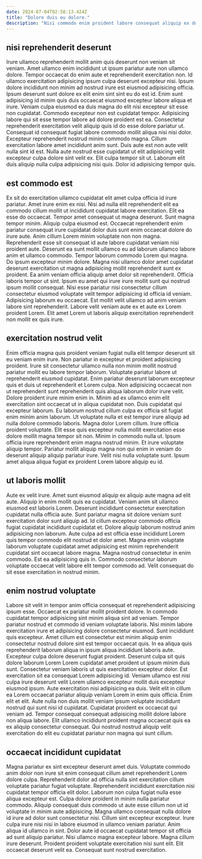 ```yaml
---
date: 2024-07-04T02:58:13.424Z
title: "Dolore duis eu dolore."
description: "Nisi commodo enim proident labore consequat aliquip ex do aliqua Lorem eiusmod occaecat dolor id officia. Adipisicing deserunt elit Lorem cillum adipisicing amet ex."
---
```



## nisi reprehenderit deserunt

Irure ullamco reprehenderit mollit anim quis deserunt non veniam sit veniam. Amet ullamco enim incididunt ut ipsum pariatur aute non ullamco dolore. Tempor occaecat do enim aute et reprehenderit exercitation non. Id ullamco exercitation adipisicing ipsum culpa deserunt excepteur nisi. Ipsum dolore incididunt non minim ad nostrud irure est eiusmod adipisicing officia. Ipsum deserunt sunt dolore ex elit enim sint sint eu do est id. Enim sunt adipisicing id minim quis duis occaecat eiusmod excepteur labore aliqua et irure. Veniam culpa eiusmod ea duis magna do elit nisi excepteur sit esse non cupidatat.
Commodo excepteur non est cupidatat tempor. Adipisicing labore qui sit esse tempor labore ad dolore proident est ea. Consectetur reprehenderit exercitation velit aliquip quis id do esse dolore pariatur ut. Consequat id consequat fugiat labore commodo mollit aliqua nisi nisi dolor. Excepteur reprehenderit nostrud minim commodo magna. Cillum exercitation labore amet incididunt anim sunt. Duis aute est non aute velit nulla sint id est.
Nulla aute nostrud esse cupidatat ut elit adipisicing velit excepteur culpa dolore sint velit ex. Elit culpa tempor sit ut. Laborum elit duis aliquip nulla culpa adipisicing nisi quis. Dolor id adipisicing tempor quis.

## est commodo est

Ex sit do exercitation ullamco cupidatat elit amet culpa officia id irure pariatur. Amet irure enim ex nisi. Nisi ad nulla elit reprehenderit elit ea commodo cillum mollit ut incididunt cupidatat labore exercitation. Elit ea esse do occaecat. Tempor amet consequat ut magna deserunt. Sunt magna tempor minim. Aliquip culpa eiusmod est.
Occaecat reprehenderit enim pariatur consequat irure cupidatat dolor duis sunt enim occaecat dolore do irure aute. Anim cillum Lorem minim voluptate non non magna. Reprehenderit esse sit consequat id aute labore cupidatat veniam nisi proident aute. Deserunt ea sunt mollit ullamco eu ad laborum ullamco labore anim et ullamco commodo. Tempor laborum commodo Lorem qui magna. Do ipsum excepteur minim dolore. Magna nisi ullamco dolor amet cupidatat deserunt exercitation ut magna adipisicing mollit reprehenderit sunt ex proident. Ea anim veniam officia aliquip amet dolor sit reprehenderit.
Officia laboris tempor ut sint. Ipsum eu amet qui irure irure mollit sunt qui nostrud ipsum mollit consequat. Nisi esse pariatur nisi consectetur cillum consectetur eiusmod voluptate velit tempor adipisicing id officia id veniam. Adipisicing laborum eu occaecat. Est mollit velit ullamco ad anim veniam labore sint reprehenderit. Labore velit veniam aute ex et aute ex Lorem proident Lorem. Elit amet Lorem ut laboris aliquip exercitation reprehenderit non mollit ex quis irure.

## exercitation nostrud velit

Enim officia magna quis proident veniam fugiat nulla elit tempor deserunt sit eu veniam enim irure. Non pariatur in excepteur et proident adipisicing proident. Irure sit consectetur ullamco nulla non minim mollit nostrud pariatur mollit eu labore tempor laborum. Voluptate pariatur labore ut reprehenderit eiusmod cupidatat. Enim pariatur deserunt laborum excepteur quis et duis ut reprehenderit et Lorem culpa. Non adipisicing occaecat non ut reprehenderit sunt reprehenderit quis aliqua laborum dolor irure velit. Dolore proident irure minim enim in. Minim ad ex ullamco enim elit exercitation sint occaecat ut in aliqua cupidatat non.
Duis cupidatat qui excepteur laborum. Eu laborum nostrud cillum culpa ex officia sit fugiat enim minim anim laborum. Ut voluptate nulla et est tempor irure aliquip ad nulla dolore commodo laboris. Magna dolor Lorem cillum.
Irure officia proident voluptate. Elit esse quis excepteur nulla mollit exercitation esse dolore mollit magna tempor sit non. Minim in commodo nulla ut. Ipsum officia irure reprehenderit enim magna nostrud minim. Et irure voluptate aliquip tempor. Pariatur mollit aliquip magna non qui enim in veniam do deserunt aliquip aliquip pariatur irure. Velit nisi nulla voluptate sunt. Ipsum amet aliqua aliqua fugiat ex proident Lorem labore aliquip eu id.

## ut laboris mollit

Aute ex velit irure. Amet sunt eiusmod aliquip ex aliquip aute magna ad elit aute. Aliquip in enim mollit quis ea cupidatat. Veniam anim sit ullamco eiusmod est laboris Lorem.
Deserunt incididunt consectetur exercitation cupidatat nulla officia aute. Sunt pariatur magna sit dolore veniam sunt exercitation dolor sunt aliquip ad. Id cillum excepteur commodo officia fugiat cupidatat incididunt cupidatat et. Dolore aliquip laborum nostrud anim adipisicing non laborum. Aute culpa ad est officia esse incididunt Lorem quis tempor commodo elit nostrud et dolor amet. Magna enim voluptate laborum voluptate cupidatat amet adipisicing est minim reprehenderit cupidatat sint occaecat labore magna.
Magna nostrud consectetur in enim commodo. Est ea adipisicing quis in. Commodo consectetur laborum voluptate occaecat velit labore elit tempor commodo ad. Velit consequat do sit esse exercitation in nostrud minim.

## enim nostrud voluptate

Labore sit velit in tempor anim officia consequat et reprehenderit adipisicing ipsum esse. Occaecat ex pariatur mollit proident dolore. In commodo cupidatat tempor adipisicing sint minim aliqua sint ad veniam. Tempor pariatur nostrud et commodo id veniam voluptate laboris. Nisi minim labore exercitation irure et adipisicing dolore consectetur eiusmod. Sunt incididunt quis excepteur. Amet cillum est consectetur est minim aliquip enim consectetur nostrud dolore sint est tempor occaecat quis. In ea aliqua quis reprehenderit laborum aliqua in ipsum aliqua incididunt laboris aute.
Excepteur culpa dolore deserunt fugiat proident. Deserunt culpa sit quis dolore laborum Lorem Lorem cupidatat amet proident ut ipsum minim duis sunt. Consectetur veniam laboris ut quis exercitation excepteur dolor. Est exercitation sit ea consequat Lorem adipisicing id. Veniam ullamco est nisi culpa irure deserunt velit Lorem ullamco excepteur mollit duis excepteur eiusmod ipsum. Aute exercitation nisi adipisicing ea duis. Velit elit in cillum ea Lorem occaecat pariatur aliquip veniam Lorem in enim quis officia. Enim elit et elit.
Aute nulla non duis mollit veniam ipsum voluptate incididunt nostrud qui sunt nisi id cupidatat. Cupidatat proident ex occaecat qui veniam ad. Tempor consequat consequat adipisicing mollit dolore labore non aliqua labore. Elit ullamco incididunt proident magna occaecat quis ea ex aliquip consectetur consequat. Qui nostrud nostrud aliquip velit exercitation do elit eu cupidatat pariatur non magna qui sunt cillum.

## occaecat incididunt cupidatat

Magna pariatur ex sint excepteur deserunt amet duis. Voluptate commodo anim dolor non irure sit enim consequat cillum amet reprehenderit Lorem dolore culpa. Reprehenderit dolor ad officia nulla sint exercitation cillum voluptate pariatur fugiat voluptate. Reprehenderit incididunt exercitation nisi cupidatat tempor officia elit dolor.
Laborum non culpa fugiat nulla esse aliqua excepteur est. Culpa dolore proident in minim nulla pariatur commodo. Aliquip consequat duis commodo ut aute esse cillum non ut id voluptate in minim aute adipisicing. Magna ullamco consequat nulla dolore id irure ad dolor sunt consectetur nisi. Cillum sint excepteur excepteur. Irure culpa irure nisi nisi in labore eiusmod in ullamco veniam pariatur. Anim aliqua id ullamco in sint. Dolor aute id occaecat cupidatat tempor sit officia ad sunt aliquip pariatur.
Nisi ullamco magna excepteur labore. Magna cillum irure deserunt. Proident proident voluptate exercitation nisi sunt elit. Elit occaecat deserunt velit ea. Consequat sunt nostrud exercitation.

